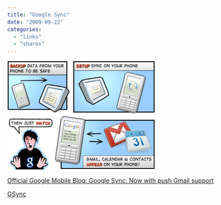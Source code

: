 ```yaml
---
title: "Google Sync"
date: "2009-09-22"
categories:
  - "links"
  - "shares"
---
```


![](tumblr_kqdwxhGqOq1qz4vrlo1_400.png)

[Official Google Mobile Blog: Google Sync: Now with push Gmail support](http://googlemobile.blogspot.com/2009/09/google-sync-now-with-push-gmail-support.html)

[GSync](http://www.google.com/mobile/products/sync.html#p=default)
